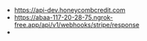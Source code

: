 - https://api-dev.honeycombcredit.com
- https://abaa-117-20-28-75.ngrok-free.app/api/v1/webhooks/stripe/response
-